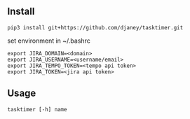 ## Install

    pip3 install git+https://github.com/djaney/tasktimer.git

set environment in ~/.bashrc

    export JIRA_DOMAIN=<domain>
    export JIRA_USERNAME=<username/email>
    export JIRA_TEMPO_TOKEN=<tempo api token>
    export JIRA_TOKEN=<jira api token>

## Usage

    tasktimer [-h] name